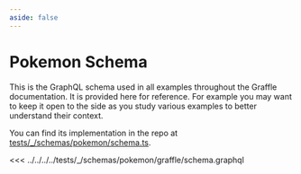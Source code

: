 ```yaml
---
aside: false
---
```


# Pokemon Schema

This is the GraphQL schema used in all examples throughout the Graffle documentation. It is provided here for reference. For example you may want to keep it open to the side as you study various examples to better understand their context.

You can find its implementation in the repo at [tests/_/schemas/pokemon/schema.ts](https://github.com/jasonkuhrt/graffle/tree/main/tests/_/schemas/pokemon/schema.ts).

<<< ../../../../tests/_/schemas/pokemon/graffle/schema.graphql

